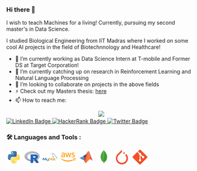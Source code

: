 ### Hi there 👋

I wish to teach Machines for a living! Currently, pursuing my second master's in Data Science. 

I studied Biological Engineering from IIT Madras where I worked on some cool AI projects in the field of Biotechnnology and Healthcare!

- 🔭 I’m currently working as Data Science Intern at T-mobile and Former DS at Target Corporation!
- 🌱 I’m currently catching up on research in Reinforcement Learning and Natural Language Processing
- 👯 I’m looking to collaborate on projects in the above fields
- ⚡ Check out my Masters thesis: [here](https://github.com/Shritej24c/Masters_Thesis)
- 📫 How to reach me:


<div id="header" align="center">
  <img src="https://media.giphy.com/media/M9gbBd9nbDrOTu1Mqx/giphy.gif" width="100"/>
</div>


<div id="badges">
  <a href="https://www.linkedin.com/in/shritej-chavan24/">
    <img src="https://img.shields.io/badge/LinkedIn-blue?style=for-the-badge&logo=linkedin&logoColor=white" alt="LinkedIn Badge"/>
  </a>
  <a href="https://www.hackerrank.com/shritej24c?hr_r=1">
    <img src="https://img.shields.io/badge/HackerRank-black?style=for-the-badge&logo=hackerrank&logoColor=green" alt="HackerRank Badge"/>
  </a>
  <a href="https://twitter.com/shritej24c">
    <img src="https://img.shields.io/badge/Twitter-blue?style=for-the-badge&logo=twitter&logoColor=white" alt="Twitter Badge"/>
  </a>
</div>


### :hammer_and_wrench: Languages and Tools :

<div>
  <img src="https://github.com/devicons/devicon/blob/master/icons/python/python-original.svg" title="Python"  alt="Python" width="40" height="40"/>&nbsp;
  <img src="https://github.com/devicons/devicon/blob/master/icons/r/r-original.svg" title="R"  alt="R" width="40" height="40"/>&nbsp;  
  <img src="https://github.com/devicons/devicon/blob/master/icons/mysql/mysql-original-wordmark.svg" title="MySQL"  alt="MySQL" width="40" height="40"/>&nbsp;
  <img src="https://github.com/devicons/devicon/blob/master/icons/amazonwebservices/amazonwebservices-plain-wordmark.svg" title="AWS" alt="AWS" width="40" height="40"/>&nbsp;
  <img src="https://github.com/devicons/devicon/blob/master/icons/matlab/matlab-original.svg" title="MATLAB"  alt="MATLAB" width="40" height="40"/>&nbsp;
  <img src="https://github.com/devicons/devicon/blob/master/icons/mongodb/mongodb-original.svg" title="mongodb"  alt="mongodb" width="40" height="40"/>&nbsp;
  <img src="https://github.com/devicons/devicon/blob/master/icons/pytorch/pytorch-original.svg" title="Pytorch"  alt="pytorch" width="40" height="40"/>&nbsp;  
  <img src="https://github.com/devicons/devicon/blob/master/icons/git/git-original.svg" title="Git" **alt="Git" width="40" height="40"/>
</div>
